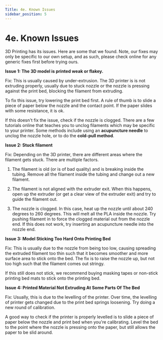 ```yaml
---
Title: 4e. Known Issues
sidebar_position: 5
---
```


# 4e. Known Issues

3D Printing has its issues. Here are some that we found. Note, our fixes may only be specific to our own setup, and as such, please check online for any generic fixes first before trying ours.

**Issue 1: The 3D model is printed weak or flakey.**

Fix: This is usually caused by under-extrusion. The 3D printer is is not extruding properly, usually due to stuck nozzle or the nozzle is pressing against the print bed, blocking the filament from extruding.

To fix this issue, try lowering the print bed first. A rule of thumb is to slide a piece of paper below the nozzle and the contact point. If the paper slides with some resistance, it is ok.

If this doesn't fix the issue, check if the nozzle is clogged. There are a few tutorials online that teaches you to unclog filaments which may be specific to your printer. Some methods include using an **acupuncture needle** to unclog the nozzle hole, or to do the **cold-pull method**.

**Issue 2: Stuck filament**

Fix: Depending on the 3D printer, there are different areas where the filament gets stuck. There are multiple factors.

1. The filament is old (or is of bad quality) and is breaking inside the tubing. Remove all the filament inside the tubing and change out a new filament.

2. The filament is not aligned with the extruder exit. When this happens, open up the extruder (or get a clear view of the extruder exit) and try to guide the filament out.

3. The nozzle is clogged. In this case, heat up the nozzle until about 240 degrees to 260 degrees. This will melt all the PLA inside the nozzle. Try pushing filament in to force the clogged material out from the nozzle end. If this does not work, try inserting an acupuncture needle into the nozzle end.

**Issue 3: Model Sticking Too Hard Onto Printing Bed**

Fix: This is usually due to the nozzle from being too low, causing spreading the extruded filament too thin such that it becomes smoother and more surface area to stick onto the bed. The fix is to raise the nozzle up, but not too high such that the filament comes out stringy.

If this still does not stick, we recommend buying masking tapes or non-stick printing bed mats to stick onto the printing bed.

**Issue 4: Printed Material Not Extruding At Some Parts Of The Bed**

Fix: Usually, this is due to the levelling of the printer. Over time, the levelling of printer gets changed due to the print bed springs loosening. Try doing a new round of calibration.

A good way to check if the printer is properly levelled is to slide a piece of paper below the nozzle and print bed when you're calibrating. Level the bed to the point where the nozzle is pressing onto the paper, but still allows the paper to be slid around.
